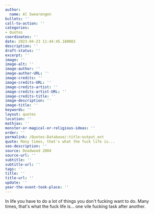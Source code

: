 ```yaml
---
author:
  name: Al Swearengen
bullets: ''
call-to-action: ''
categories:
- Quotes
coordinates: ''
date: 2023-04-23 11:44:45.180083
description: ''
draft-status: ''
excerpt: ''
image: ''
image-alt: ''
image-author: ''
image-author-URL: ''
image-credits: ''
image-credits-URL: ''
image-credits-artist: ''
image-credits-artist-URL: ''
image-credits-title: ''
image-description: ''
image-title: ''
keywords: ''
layout: quotes
location: ''
mathjax: ''
monster-or-magical-or-religious-ideas: ''
order: ''
permalink: /Quotes-Database/:title:output_ext
quote: Many times, that's what the fuck life is...
seo-description: ''
source: Deadwood 2004
source-url: ''
subtitle: ''
subtitle-url: ''
tags: ''
title: ''
title-url: ''
update: ''
year-the-event-took-place: ''
---
```

In life you have to do a lot of things you don't fucking want to do. Many times, that's what the fuck life is... one vile fucking task after another.